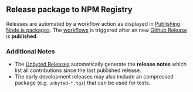 ## Release package to NPM Registry

Releases are automated by a workflow action as displayed in [Publishing Node.js packages](https://docs.github.com/en/actions/publishing-packages/publishing-nodejs-packages). The [workflows](https://github.com/santosned/unbyted/actions/workflows/npm-publish.yml) is triggered after an new [Github Release](https://docs.github.com/en/repositories/releasing-projects-on-github/managing-releases-in-a-repository) is **published**.

### Additional Notes

- The [Unbyted Releases](https://github.com/santosned/unbyted/releases) automatically generate the **release notes** which list all contributions since the last published release.
- The early development releases may also include an compressed package (e.g. `unbyted-*.tgz`) that can be used for tests.
